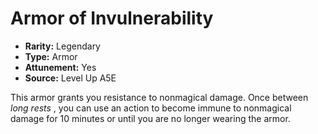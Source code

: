
# Armor of Invulnerability

* **Rarity:** Legendary
* **Type:** Armor
* **Attunement:** Yes
* **Source:** Level Up A5E


This armor grants you resistance to nonmagical damage. Once between _long rests_ , you can use an action to become immune to nonmagical damage for 10 minutes or until you are no longer wearing the armor.
